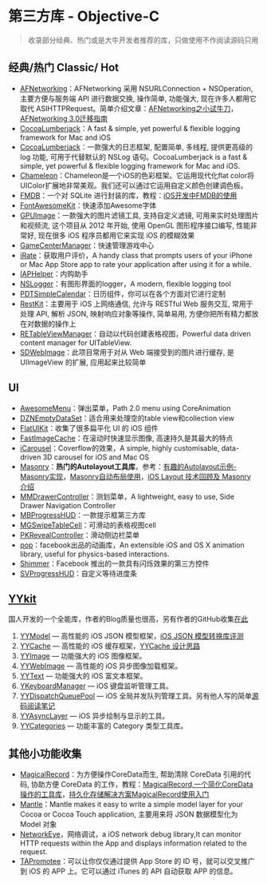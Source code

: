 # 第三方库 - Objective-C
> 收录部分经典、热门或是大牛开发者推荐的库，只做使用不作阅读源码只用
## 经典/热门 Classic/ Hot
- [AFNetworking][1]：AFNetworking 采用 NSURLConnection + NSOperation, 主要方便与服务端 API 进行数据交换, 操作简单, 功能强大, 现在许多人都用它取代 ASIHTTPRequest。简单介绍文章：[AFNetworking之小试牛刀][2]，[AFNetworking 3.0迁移指南][3]
- [CocoaLumberjack][4]：A fast & simple, yet powerful & flexible logging framework for Mac and iOS
- [CocoaLumberjack][5]：一款强大的日志框架, 配置简单, 多线程, 提供更高级的 log 功能, 可用于代替默认的 NSLog 语句。CocoaLumberjack is a fast & simple, yet powerful & flexible logging framework for Mac and iOS.
- [Chameleon][6]：Chameleon是一个iOS的色彩框架。它运用现代化flat color将UIColor扩展地非常美观。我们还可以通过它运用自定义颜色创建调色板。
- [FMDB][7]：一个对 SQLite 进行封装的库，教程：[iOS开发中FMDB的使用][8]
- [FontAwesomeKit][9]：快速添加Awesome字体
- [GPUImage][10]：一款强大的图片滤镜工具, 支持自定义滤镜, 可用来实时处理图片和视频流, 这个项目从 2012 年开始, 使用 OpenGL 图形程序接口编写, 性能非常好, 现在很多 iOS 程序员都用它来实现 iOS 的模糊效果
- [GameCenterManager][11]：快速管理游戏中心
- [iRate][12]：获取用户评价，A handy class that prompts users of your iPhone or Mac App Store app to rate your application after using it for a while. 
- [IAPHelper][13]：内购助手
- [NSLogger][14]：有图形界面的logger，A modern, flexible logging tool
- [PDTSimpleCalendar][15]：日历组件，你可以在各个方面对它进行定制
- [RestKit][16]：主要用于 iOS 上网络通信, 允许与 RESTful Web 服务交互, 常用于处理 API, 解析 JSON, 映射响应对象等操作, 简单易用, 方便你把所有精力都放在对数据的操作上
- [RETableViewManager][17]：自动以代码创建表格视图，Powerful data driven content manager for UITableView.
- [SDWebImage][18]：此项目常用于对从 Web 端接受到的图片进行缓存, 是 UIImageView 的扩展, 应用起来比较简单


## UI
- [AwesomeMenu][19]：弹出菜单，Path 2.0 menu using CoreAnimation
- [DZNEmptyDataSet][20]：适合用来处理空的table view和collection view
- [FlatUIKit][21]：收集了很多扁平化 UI 的 iOS 组件
- [FastImageCache][22]：在滚动时快速显示图像, 高速持久是其最大的特点
- [iCarousel][23]：Coverflow的效果，A simple, highly customisable, data-driven 3D carousel for iOS and Mac OS
- [Masonry][24]：**热门的Autolayout工具库**，参考：[有趣的Autolayout示例-Masonry实现][25]，[Masonry自动布局使用][26]，[iOS Layout 技术回顾及 Masonry 介绍][27]
- [MMDrawerController][28]：测划菜单，A lightweight, easy to use, Side Drawer Navigation Controller
- [MBProgressHUD][29]：一款提示框第三方库
- [MGSwipeTableCell][30]：可滑动的表格视图cell
- [PKRevealController][31]：滑动侧边栏菜单
- [pop][32]：facebook出品的动画库，An extensible iOS and OS X animation library, useful for physics-based interactions.
- [Shimmer][33]：Facebook 推出的一款具有闪烁效果的第三方控件
- [SVProgressHUD][34]：自定义等待进度条


## [YYkit][35]
国人开发的一个全能库，作者的Blog质量也很高，另有作者的GitHub收集[在此][36]
1. [YYModel][37] — 高性能的 iOS JSON 模型框架，[iOS JSON 模型转换库评测][38]
2. [YYCache][39] — 高性能的 iOS 缓存框架，[YYCache 设计思路][40]
3. [YYImage][41] — 功能强大的 iOS 图像框架。
4. [YYWebImage][42] — 高性能的 iOS 异步图像加载框架。
5. [YYText][43] — 功能强大的 iOS 富文本框架。
6. [YKeyboardManager][44] — iOS 键盘监听管理工具。
7. [YYDispatchQueuePool][45] — iOS 全局并发队列管理工具。另有他人写的简单[源码阅读笔记][46]
8. [YYAsyncLayer][47] — iOS 异步绘制与显示的工具。
9. [YYCategories][48] — 功能丰富的 Category 类型工具库。


## 其他小功能收集
- [MagicalRecord][49]：为方便操作CoreData而生, 帮助清除 CoreData 引用的代码, 协助方便 CoreData 的工作，教程：[MagicalRecord,一个简化CoreData操作的工具库][50]，[持久化存储解决方案MagicalRecord使用入门][51]
- [Mantle][52]：Mantle makes it easy to write a simple model layer for your Cocoa or Cocoa Touch application, 主要用来将 JSON 数据模型化为 Model 对象
- [NetworkEye][53]，网络调试，a iOS network debug library,It can monitor HTTP requests within the App and displays information related to the request.
- [TAPromotee][54]：可以让你仅仅通过提供 App Store 的 ID 号，就可以交叉推广到 iOS 的 APP 上。它可以通过 iTunes 的 API 自动获取 APP 的信息。

[1]:	https://github.com/AFNetworking/AFNetworking "AFNetworking"
[2]:	http://www.jianshu.com/p/8cc137ac26f0 "AFNetworking之小试牛刀"
[3]:	http://www.jianshu.com/p/047463a7ce9b "AFNetworking 3.0迁移指南"
[4]:	https://github.com/CocoaLumberjack/CocoaLumberjack "CocoaLumberjack"
[5]:	https://github.com/CocoaLumberjack/CocoaLumberjack "CocoaLumberjack"
[6]:	https://github.com/ViccAlexander/Chameleon "Chameleon"
[7]:	https://github.com/ccgus/fmdb "FMDB"
[8]:	http://www.cnblogs.com/jerehedu/p/5025950.html "iOS开发中FMDB的使用"
[9]:	https://github.com/PrideChung/FontAwesomeKit "FontAwesomeKit"
[10]:	https://github.com/BradLarson/GPUImage "GPUImage"
[11]:	https://github.com/nihalahmed/GameCenterManager "GameCenterManager"
[12]:	https://github.com/nicklockwood/iRate "iRate"
[13]:	https://github.com/saturngod/IAPHelper "IAPHelper"
[14]:	https://github.com/fpillet/NSLogger "NSLogger"
[15]:	https://github.com/jivesoftware/PDTSimpleCalendar "PDTSimpleCalendar"
[16]:	https://github.com/RestKit/RestKit "RestKit"
[17]:	https://github.com/romaonthego/RETableViewManager "RETableViewManager"
[18]:	https://github.com/rs/SDWebImage "SDWebImage"
[19]:	https://github.com/levey/AwesomeMenu "AwesomeMenu"
[20]:	https://github.com/dzenbot/DZNEmptyDataSet "DZNEmptyDataSet"
[21]:	https://github.com/Grouper/FlatUIKit "FlatUIKit"
[22]:	https://github.com/path/FastImageCache "FastImageCache"
[23]:	https://github.com/nicklockwood/iCarousel "iCarousel"
[24]:	https://github.com/SnapKit/Masonry "Masonry"
[25]:	http://tutuge.me/2015/05/23/autolayout-example-with-masonry/ "有趣的Autolayout示例-Masonry实现"
[26]:	http://www.cnblogs.com/salam/p/5054474.html "Masonry自动布局使用"
[27]:	http://www.taijicoder.com/2015/12/12/iOS-Layout-and-Masnory/ "iOS Layout 技术回顾及 Masonry 介绍"
[28]:	https://github.com/mutualmobile/MMDrawerController "MMDrawerController"
[29]:	https://github.com/jdg/MBProgressHUD "MBProgressHUD"
[30]:	https://github.com/MortimerGoro/MGSwipeTableCell "MGSwipeTableCell"
[31]:	https://github.com/pkluz/PKRevealController "PKRevealController"
[32]:	https://github.com/facebook/pop "pop"
[33]:	https://github.com/facebook/Shimmer "Shimmer"
[34]:	https://github.com/TransitApp/SVProgressHUD "SVProgressHUD"
[35]:	https://github.com/ibireme/YYKit
[36]:	http://github.ibireme.com/github/list/ios/#
[37]:	https://github.com/ibireme/YYModel
[38]:	http://blog.ibireme.com/2015/10/23/ios_model_framework_benchmark/ "iOS JSON 模型转换库评测"
[39]:	https://github.com/ibireme/YYCache
[40]:	http://blog.ibireme.com/2015/10/26/yycache/ "YYCache 设计思路"
[41]:	https://github.com/ibireme/YYImage
[42]:	https://github.com/ibireme/YYWebImage
[43]:	https://github.com/ibireme/YYText
[44]:	https://github.com/ibireme/YYKeyboardManager "YYKeyboardManager"
[45]:	https://github.com/ibireme/YYDispatchQueuePool "YYDispatchQueuePool"
[46]:	http://kittenyang.com/yydispatchqueuepool-learning-note/ "YYDispatchQueuePool 源码阅读笔记"
[47]:	https://github.com/ibireme/YYAsyncLayer "YYAsyncLayer"
[48]:	https://github.com/ibireme/YYCategories
[49]:	https://github.com/magicalpanda/MagicalRecord "MagicalRecord"
[50]:	http://segmentfault.com/a/1190000004132110 "MagicalRecord,一个简化CoreData操作的工具库"
[51]:	http://www.cocoachina.com/ios/20151214/14649.html
[52]:	https://github.com/Mantle/Mantle "Mantle"
[53]:	https://github.com/coderyi/NetworkEye "NetworkEye"
[54]:	https://github.com/JanC/TAPromotee "TAPromotee"